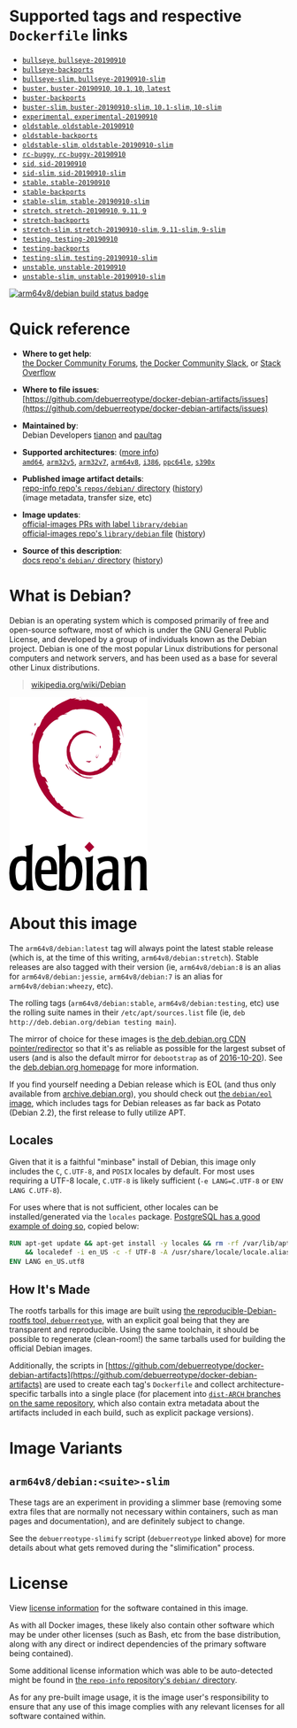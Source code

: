 <!--

********************************************************************************

WARNING:

    DO NOT EDIT "debian/README.md"

    IT IS AUTO-GENERATED

    (from the other files in "debian/" combined with a set of templates)

********************************************************************************

-->

# Supported tags and respective `Dockerfile` links

-	[`bullseye`, `bullseye-20190910`](https://github.com/debuerreotype/docker-debian-artifacts/blob/fc56b02dcf08bea6b7ccf197020ad37082913b43/bullseye/Dockerfile)
-	[`bullseye-backports`](https://github.com/debuerreotype/docker-debian-artifacts/blob/fc56b02dcf08bea6b7ccf197020ad37082913b43/bullseye/backports/Dockerfile)
-	[`bullseye-slim`, `bullseye-20190910-slim`](https://github.com/debuerreotype/docker-debian-artifacts/blob/fc56b02dcf08bea6b7ccf197020ad37082913b43/bullseye/slim/Dockerfile)
-	[`buster`, `buster-20190910`, `10.1`, `10`, `latest`](https://github.com/debuerreotype/docker-debian-artifacts/blob/fc56b02dcf08bea6b7ccf197020ad37082913b43/buster/Dockerfile)
-	[`buster-backports`](https://github.com/debuerreotype/docker-debian-artifacts/blob/fc56b02dcf08bea6b7ccf197020ad37082913b43/buster/backports/Dockerfile)
-	[`buster-slim`, `buster-20190910-slim`, `10.1-slim`, `10-slim`](https://github.com/debuerreotype/docker-debian-artifacts/blob/fc56b02dcf08bea6b7ccf197020ad37082913b43/buster/slim/Dockerfile)
-	[`experimental`, `experimental-20190910`](https://github.com/debuerreotype/docker-debian-artifacts/blob/fc56b02dcf08bea6b7ccf197020ad37082913b43/experimental/Dockerfile)
-	[`oldstable`, `oldstable-20190910`](https://github.com/debuerreotype/docker-debian-artifacts/blob/fc56b02dcf08bea6b7ccf197020ad37082913b43/oldstable/Dockerfile)
-	[`oldstable-backports`](https://github.com/debuerreotype/docker-debian-artifacts/blob/fc56b02dcf08bea6b7ccf197020ad37082913b43/oldstable/backports/Dockerfile)
-	[`oldstable-slim`, `oldstable-20190910-slim`](https://github.com/debuerreotype/docker-debian-artifacts/blob/fc56b02dcf08bea6b7ccf197020ad37082913b43/oldstable/slim/Dockerfile)
-	[`rc-buggy`, `rc-buggy-20190910`](https://github.com/debuerreotype/docker-debian-artifacts/blob/fc56b02dcf08bea6b7ccf197020ad37082913b43/rc-buggy/Dockerfile)
-	[`sid`, `sid-20190910`](https://github.com/debuerreotype/docker-debian-artifacts/blob/fc56b02dcf08bea6b7ccf197020ad37082913b43/sid/Dockerfile)
-	[`sid-slim`, `sid-20190910-slim`](https://github.com/debuerreotype/docker-debian-artifacts/blob/fc56b02dcf08bea6b7ccf197020ad37082913b43/sid/slim/Dockerfile)
-	[`stable`, `stable-20190910`](https://github.com/debuerreotype/docker-debian-artifacts/blob/fc56b02dcf08bea6b7ccf197020ad37082913b43/stable/Dockerfile)
-	[`stable-backports`](https://github.com/debuerreotype/docker-debian-artifacts/blob/fc56b02dcf08bea6b7ccf197020ad37082913b43/stable/backports/Dockerfile)
-	[`stable-slim`, `stable-20190910-slim`](https://github.com/debuerreotype/docker-debian-artifacts/blob/fc56b02dcf08bea6b7ccf197020ad37082913b43/stable/slim/Dockerfile)
-	[`stretch`, `stretch-20190910`, `9.11`, `9`](https://github.com/debuerreotype/docker-debian-artifacts/blob/fc56b02dcf08bea6b7ccf197020ad37082913b43/stretch/Dockerfile)
-	[`stretch-backports`](https://github.com/debuerreotype/docker-debian-artifacts/blob/fc56b02dcf08bea6b7ccf197020ad37082913b43/stretch/backports/Dockerfile)
-	[`stretch-slim`, `stretch-20190910-slim`, `9.11-slim`, `9-slim`](https://github.com/debuerreotype/docker-debian-artifacts/blob/fc56b02dcf08bea6b7ccf197020ad37082913b43/stretch/slim/Dockerfile)
-	[`testing`, `testing-20190910`](https://github.com/debuerreotype/docker-debian-artifacts/blob/fc56b02dcf08bea6b7ccf197020ad37082913b43/testing/Dockerfile)
-	[`testing-backports`](https://github.com/debuerreotype/docker-debian-artifacts/blob/fc56b02dcf08bea6b7ccf197020ad37082913b43/testing/backports/Dockerfile)
-	[`testing-slim`, `testing-20190910-slim`](https://github.com/debuerreotype/docker-debian-artifacts/blob/fc56b02dcf08bea6b7ccf197020ad37082913b43/testing/slim/Dockerfile)
-	[`unstable`, `unstable-20190910`](https://github.com/debuerreotype/docker-debian-artifacts/blob/fc56b02dcf08bea6b7ccf197020ad37082913b43/unstable/Dockerfile)
-	[`unstable-slim`, `unstable-20190910-slim`](https://github.com/debuerreotype/docker-debian-artifacts/blob/fc56b02dcf08bea6b7ccf197020ad37082913b43/unstable/slim/Dockerfile)

[![arm64v8/debian build status badge](https://img.shields.io/jenkins/s/https/doi-janky.infosiftr.net/job/multiarch/job/arm64v8/job/debian.svg?label=arm64v8/debian%20%20build%20job)](https://doi-janky.infosiftr.net/job/multiarch/job/arm64v8/job/debian/)

# Quick reference

-	**Where to get help**:  
	[the Docker Community Forums](https://forums.docker.com/), [the Docker Community Slack](https://blog.docker.com/2016/11/introducing-docker-community-directory-docker-community-slack/), or [Stack Overflow](https://stackoverflow.com/search?tab=newest&q=docker)

-	**Where to file issues**:  
	[https://github.com/debuerreotype/docker-debian-artifacts/issues](https://github.com/debuerreotype/docker-debian-artifacts/issues)

-	**Maintained by**:  
	Debian Developers [tianon](https://qa.debian.org/developer.php?login=tianon) and [paultag](https://qa.debian.org/developer.php?login=paultag)

-	**Supported architectures**: ([more info](https://github.com/docker-library/official-images#architectures-other-than-amd64))  
	[`amd64`](https://hub.docker.com/r/amd64/debian/), [`arm32v5`](https://hub.docker.com/r/arm32v5/debian/), [`arm32v7`](https://hub.docker.com/r/arm32v7/debian/), [`arm64v8`](https://hub.docker.com/r/arm64v8/debian/), [`i386`](https://hub.docker.com/r/i386/debian/), [`ppc64le`](https://hub.docker.com/r/ppc64le/debian/), [`s390x`](https://hub.docker.com/r/s390x/debian/)

-	**Published image artifact details**:  
	[repo-info repo's `repos/debian/` directory](https://github.com/docker-library/repo-info/blob/master/repos/debian) ([history](https://github.com/docker-library/repo-info/commits/master/repos/debian))  
	(image metadata, transfer size, etc)

-	**Image updates**:  
	[official-images PRs with label `library/debian`](https://github.com/docker-library/official-images/pulls?q=label%3Alibrary%2Fdebian)  
	[official-images repo's `library/debian` file](https://github.com/docker-library/official-images/blob/master/library/debian) ([history](https://github.com/docker-library/official-images/commits/master/library/debian))

-	**Source of this description**:  
	[docs repo's `debian/` directory](https://github.com/docker-library/docs/tree/master/debian) ([history](https://github.com/docker-library/docs/commits/master/debian))

# What is Debian?

Debian is an operating system which is composed primarily of free and open-source software, most of which is under the GNU General Public License, and developed by a group of individuals known as the Debian project. Debian is one of the most popular Linux distributions for personal computers and network servers, and has been used as a base for several other Linux distributions.

> [wikipedia.org/wiki/Debian](https://en.wikipedia.org/wiki/Debian)

![logo](https://raw.githubusercontent.com/docker-library/docs/b449be7df57e9ed9086bb5821bfb5d6cdc5d67a4/debian/logo.png)

# About this image

The `arm64v8/debian:latest` tag will always point the latest stable release (which is, at the time of this writing, `arm64v8/debian:stretch`). Stable releases are also tagged with their version (ie, `arm64v8/debian:8` is an alias for `arm64v8/debian:jessie`, `arm64v8/debian:7` is an alias for `arm64v8/debian:wheezy`, etc).

The rolling tags (`arm64v8/debian:stable`, `arm64v8/debian:testing`, etc) use the rolling suite names in their `/etc/apt/sources.list` file (ie, `deb http://deb.debian.org/debian testing main`).

The mirror of choice for these images is [the deb.debian.org CDN pointer/redirector](https://deb.debian.org) so that it's as reliable as possible for the largest subset of users (and is also the default mirror for `debootstrap` as of [2016-10-20](https://anonscm.debian.org/cgit/d-i/debootstrap.git/commit/?id=9e8bc60ad1ccf3a25ce7890526b70059f3e770de)). See the [deb.debian.org homepage](https://deb.debian.org) for more information.

If you find yourself needing a Debian release which is EOL (and thus only available from [archive.debian.org](http://archive.debian.org)), you should check out [the `debian/eol` image](https://hub.docker.com/r/debian/eol/), which includes tags for Debian releases as far back as Potato (Debian 2.2), the first release to fully utilize APT.

## Locales

Given that it is a faithful "minbase" install of Debian, this image only includes the `C`, `C.UTF-8`, and `POSIX` locales by default. For most uses requiring a UTF-8 locale, `C.UTF-8` is likely sufficient (`-e LANG=C.UTF-8` or `ENV LANG C.UTF-8`).

For uses where that is not sufficient, other locales can be installed/generated via the `locales` package. [PostgreSQL has a good example of doing so](https://github.com/docker-library/postgres/blob/69bc540ecfffecce72d49fa7e4a46680350037f9/9.6/Dockerfile#L21-L24), copied below:

```dockerfile
RUN apt-get update && apt-get install -y locales && rm -rf /var/lib/apt/lists/* \
	&& localedef -i en_US -c -f UTF-8 -A /usr/share/locale/locale.alias en_US.UTF-8
ENV LANG en_US.utf8
```

## How It's Made

The rootfs tarballs for this image are built using [the reproducible-Debian-rootfs tool, `debuerreotype`](https://github.com/debuerreotype/debuerreotype), with an explicit goal being that they are transparent and reproducible. Using the same toolchain, it should be possible to regenerate (clean-room!) the same tarballs used for building the official Debian images.

Additionally, the scripts in [https://github.com/debuerreotype/docker-debian-artifacts](https://github.com/debuerreotype/docker-debian-artifacts) are used to create each tag's `Dockerfile` and collect architecture-specific tarballs into a single place (for placement into [`dist-ARCH` branches on the same repository](https://github.com/debuerreotype/docker-debian-artifacts/branches), which also contain extra metadata about the artifacts included in each build, such as explicit package versions).

# Image Variants

## `arm64v8/debian:<suite>-slim`

These tags are an experiment in providing a slimmer base (removing some extra files that are normally not necessary within containers, such as man pages and documentation), and are definitely subject to change.

See the `debuerreotype-slimify` script (`debuerreotype` linked above) for more details about what gets removed during the "slimification" process.

# License

View [license information](https://www.debian.org/social_contract#guidelines) for the software contained in this image.

As with all Docker images, these likely also contain other software which may be under other licenses (such as Bash, etc from the base distribution, along with any direct or indirect dependencies of the primary software being contained).

Some additional license information which was able to be auto-detected might be found in [the `repo-info` repository's `debian/` directory](https://github.com/docker-library/repo-info/tree/master/repos/debian).

As for any pre-built image usage, it is the image user's responsibility to ensure that any use of this image complies with any relevant licenses for all software contained within.
